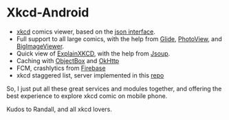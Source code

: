 # Xkcd-Android

- [xkcd](https://xkcd.com) comics viewer, based on the [json interface](https://xkcd.com/json.html).
- Full support to all large comics, with the help from [Glide](https://github.com/bumptech/glide), [PhotoView](https://github.com/chrisbanes/PhotoView), and [BigImageViewer](https://github.com/Piasy/BigImageViewer).
- Quick view of [ExplainXKCD](https://www.explainxkcd.com/), with the help from [Jsoup](https://jsoup.org/).
- Caching with [ObjectBox](http://objectbox.io/) and [OkHttp](https://github.com/square/okhttp/)
- FCM, crashlytics from [Firebase](firebase.google.com)
- xkcd staggered list, server implemented in this [repo](https://github.com/zjn0505/xkcd)

So, I just put all these great services and modules together, and offering the best experience to explore xkcd comic on mobile phone.

Kudos to Randall, and all xkcd lovers.
